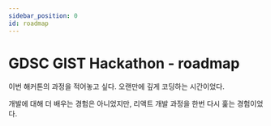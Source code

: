 ```yaml
---
sidebar_position: 0
id: roadmap
---
```


# GDSC GIST Hackathon - roadmap

이번 해커톤의 과정을 적어놓고 싶다. 오랜만에 깊게 코딩하는 시간이었다. 

개발에 대해 더 배우는 경험은 아니었지만, 리액트 개발 과정을 한번 다시 훑는 경험이었다. 
